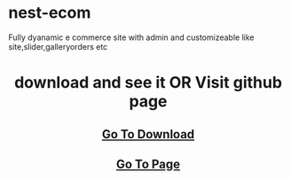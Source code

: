 # nest-ecom
Fully dyanamic e commerce site with admin and customizeable like site,slider,galleryorders etc


<h1 style="text-align:center">download and see it OR Visit github page</h1>
<h2 style="text-align:center"><a href="https://github.com/guddu-developer/nest-ecom/archive/refs/heads/main.zip" download>Go To Download</a></h1>
<h2 style="text-align:center"><a href="https://github.com/guddu-developer/nest-ecom/" >Go To Page</a></h1>
